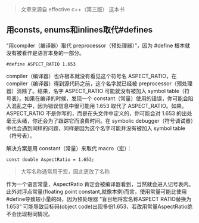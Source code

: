 > 文章来源自 effective c++（第三版） 这本书



## 用consts, enums和inlines取代#defines

“用compiler（编译器）取代 preprocessor（预处理器）”，因为 #define 根本就没有被看作是语言本身的一部分。

`#define ASPECT_RATIO 1.653`

compiler（编译器）也许根本就没有看见这个符号名 ASPECT_RATIO，在 compiler（编译器）得到源代码之前，这个名字就已经被 preprocessor（预处理器）消除了。结果，名字 ASPECT_RATIO 可能就没有被加入 symbol table（符号表）。如果在编译的时候，发现一个 constant（常量）使用的错误，你可能会陷入混乱之中，因为错误信息中很可能用 1.653 取代了 ASPECT_RATIO。如果，ASPECT_RATIO 不是你写的，而是在头文件中定义的，你可能会对 1.653 的出处毫无头绪，你还会为了跟踪它而浪费时间。在 symbolic debugger（符号调试器）中也会遇到同样的问题，同样是因为这个名字可能并没有被加入 symbol table（符号表）。

解决方案是用 constant（常量）来取代 macro（宏）：

`const double AspectRatio = 1.653;`  

> 大写名称通常用于宏，因此更改了名称

作为一个语言常量，AspectRatio 肯定会被编译器看到，当然就会进入记号表内。此外对浮点常量(floating point constant,就像本例)而言，使用常量可能比使用#define导致较小量的码，因为预处理器 ”盲目地将宏名称ASPECT RATIO替换为1.653” 可能导致目标码(object code)出现多份1.653，若改用常量AspectRatio绝不会出现相同情况。